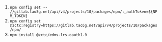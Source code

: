 1. `npm config set -- //gitlab.tao5g.net/api/v4/projects/10/packages/npm/:_authToken=${NPM_TOKEN}`
2. `npm config set @zctc:registry=https://gitlab.tao5g.net/api/v4/projects/10/packages/npm/`
3. `npm install @zctc/edms-lrs-oauth1.0`